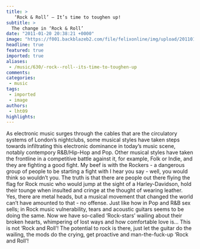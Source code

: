 ```yaml
---
title: >
   ‘Rock & Roll’ – It’s time to toughen up!
subtitle: >
  The change in ‘Rock & Roll’
date: "2011-01-20 20:38:21 +0000"
image: "https://f001.backblazeb2.com/file/felixonline/img/upload/201101202033-nm1010-rockersf.jpg"
headline: true
featured: true
imported: true
aliases:
 - /music/630/-rock--roll--its-time-to-toughen-up
comments:
categories:
 - music
tags:
 - imported
 - image
authors:
 - lht09
highlights:
---
```


As electronic music surges through the cables that are the circulatory systems of London’s nightclubs, some musical styles have taken steps towards infiltrating this electronic dominance in today’s music scene, notably contempory R&B/Hip-Hop and Pop. Other musical styles have taken the frontline in a competitive battle against it, for example, Folk or Indie, and they are fighting a good fight. My beef is with the Rockers - a dangerous group of people to be starting a fight with I hear you say - well, you would think so wouldn’t you. The truth is that there are people out there flying the flag for Rock music who would jump at the sight of a Harley-Davidson, hold their tounge when insulted and cringe at the thought of wearing leather. Yes, there are metal heads, but a musical movement that changed the world can’t have amounted to that - no offense. Just like how in Pop and R&B sex sells; in Rock music vulnerability, tears and acoustic guitars seems to be doing the same. Now we have so-called ‘Rock-stars’ wailing about their broken hearts, whimpering of lost ways and how comfortable love is... This is not ‘Rock and Roll’! The potential to rock is there, just let the guitar do the wailing, the mods do the crying, get proactive and man-the-fuck-up ‘Rock and Roll’!
